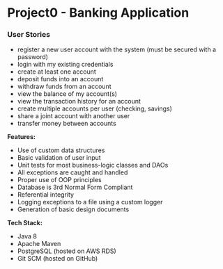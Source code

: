 # Project0 - Banking Application

### User Stories ###

- register a new user account with the system (must be secured with a password)
- login with my existing credentials
- create at least one account
- deposit funds into an account
- withdraw funds from an account
- view the balance of my account(s)
- view the transaction history for an account
- create multiple accounts per user (checking, savings)
- share a joint account with another user
- transfer money between accounts
 
 
**Features:**

 - Use of custom data structures
 - Basic validation of user input 
 - Unit tests for most business-logic classes and DAOs
 - All exceptions are caught and handled
 - Proper use of OOP principles
 - Database is 3rd Normal Form Compliant
 - Referential integrity 
 - Logging exceptions to a file using a custom logger
 - Generation of basic design documents

**Tech Stack:**
- Java 8
- Apache Maven
- PostgreSQL (hosted on AWS RDS)
- Git SCM (hosted on GitHub)
 
